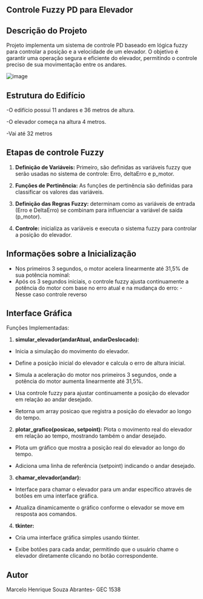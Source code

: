 ## Controle Fuzzy PD para Elevador

## Descrição do Projeto

Projeto implementa um sistema de controle PD baseado em lógica fuzzy para controlar a posição e a velocidade de um elevador. O objetivo é garantir uma operação segura e eficiente do elevador, permitindo o controle preciso de sua movimentação entre os andares.

![image](https://github.com/MarceloAbrantes/Trabalho-Elevador-Fuzzy/assets/99184020/c531d6ea-226c-4fb1-861b-e7c1257129e9)


## Estrutura do Edifício

-O edifício possui 11 andares e 36 metros de altura.

-O elevador começa na altura 4 metros.

-Vai até 32 metros

## Etapas de controle Fuzzy
1. **Definição de Variáveis:** Primeiro, são definidas as variáveis fuzzy que serão usadas no sistema de controle: Erro, deltaErro e p_motor.

2. **Funções de Pertinência:** As funções de pertinência são definidas para classificar os valores das variáveis.
   
3. **Definição das Regras Fuzzy:** determinam como as variáveis de entrada (Erro e DeltaErro) se combinam para influenciar a variável de saída (p_motor).
   
5. **Controle:** inicializa as variáveis e executa o sistema fuzzy para controlar a posição do elevador.

## Informações sobre a Inicialização

- Nos primeiros 3 segundos, o motor acelera linearmente até 31,5% de sua potência nominal:
- Após os 3 segundos iniciais, o controle fuzzy ajusta continuamente a potência do motor com base no erro atual e na mudança do erro:
-Nesse caso controle reverso
  
## Interface Gráfica

Funções Implementadas:

1. **simular_elevador(andarAtual, andarDeslocado):** 

- Inicia a simulação do movimento do elevador.

- Define a posição inicial do elevador e calcula o erro de altura inicial.

- Simula a aceleração do motor nos primeiros 3 segundos, onde a potência do motor aumenta linearmente até 31,5%.

- Usa controle fuzzy para ajustar continuamente a posição do elevador em relação ao andar desejado.

- Retorna um array posicao que registra a posição do elevador ao longo do tempo.


2. **plotar_grafico(posicao, setpoint):** Plota o movimento real do elevador em relação ao tempo, mostrando também o andar desejado.

- Plota um gráfico que mostra a posição real do elevador ao longo do tempo.

- Adiciona uma linha de referência (setpoint) indicando o andar desejado.
   
3. **chamar_elevador(andar):**
  
- Interface para chamar o elevador para um andar específico através de botões em uma interface gráfica.

- Atualiza dinamicamente o gráfico conforme o elevador se move em resposta aos comandos.
   
4. **tkinter:**
   
- Cria uma interface gráfica simples usando tkinter.
  
- Exibe botões para cada andar, permitindo que o usuário chame o elevador diretamente clicando no botão correspondente.

## Autor
Marcelo Henrique Souza Abrantes- GEC 1538
